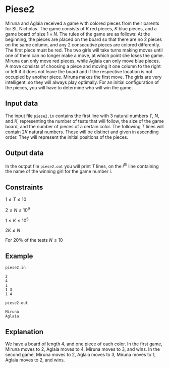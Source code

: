 # Piese2

Miruna and Aglaia received a game with colored pieces from their parents for St. Nicholas. The game consists of $K$ red pieces, $K$ blue pieces, and a game board of size $1 \times N$. The rules of the game are as follows: At the beginning, the pieces are placed on the board so that there are no $2$ pieces on the same column, and any $2$ consecutive pieces are colored differently. The first piece must be red. The two girls will take turns making moves until one of them can no longer make a move, at which point she loses the game. Miruna can only move red pieces, while Aglaia can only move blue pieces. A move consists of choosing a piece and moving it one column to the right or left if it does not leave the board and if the respective location is not occupied by another piece. Miruna makes the first move. The girls are very intelligent, so they will always play optimally. For an initial configuration of the pieces, you will have to determine who will win the game.

## Input data

The input file `piese2.in` contains the first line with $3$ natural numbers $T$, $N$, and $K$, representing the number of tests that will follow, the size of the game board, and the number of pieces of a certain color. The following $T$ lines will contain $2K$ natural numbers. These will be distinct and given in ascending order. They will represent the initial positions of the pieces.

## Output data

In the output file `piese2.out` you will print $T$ lines, on the $i^{th}$ line containing the name of the winning girl for the game number $i$.

## Constraints

$1 \leq T \leq 10$

$2 \leq N \leq 10^9$

$1 \leq K \leq 10^5$

$2K \leq N$

For $20\%$ of the tests $N \leq 10$

## Example

`piese2.in`
```
2
4
1
1 3
1 4
```

`piese2.out`
```
Miruna
Aglaia
```

## Explanation

We have a board of length $4$, and one piece of each color. In the first game, Miruna moves to $2$, Aglaia moves to $4$, Miruna moves to $3$, and wins. In the second game, Miruna moves to $2$, Aglaia moves to $3$, Miruna moves to $1$, Aglaia moves to $2$, and wins.
